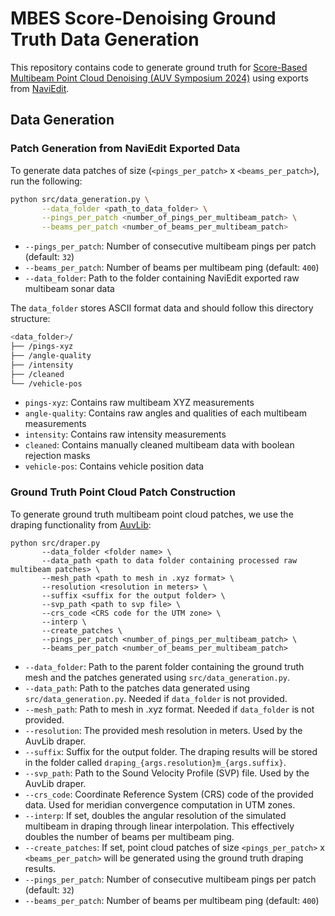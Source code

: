 # MBES Score-Denoising Ground Truth Data Generation
This repository contains code to generate ground truth for [Score-Based Multibeam Point Cloud Denoising (AUV Symposium 2024)](https://github.com/luxiya01/mbes-score-denoise) using exports from [NaviEdit](https://www.eiva.com/products/navisuite/navisuite-processing-software/naviedit-pro).

## Data Generation
### Patch Generation from NaviEdit Exported Data
To generate data patches of size (`<pings_per_patch>` x `<beams_per_patch>`), run the following:
```bash
python src/data_generation.py \
       --data_folder <path_to_data_folder> \
       --pings_per_patch <number_of_pings_per_multibeam_patch> \
       --beams_per_patch <number_of_beams_per_multibeam_patch>
```
- `--pings_per_patch`: Number of consecutive multibeam pings per patch (default: `32`)
- `--beams_per_patch`: Number of beams per multibeam ping (default: `400`)
- `--data_folder`: Path to the folder containing NaviEdit exported raw multibeam sonar data

The `data_folder` stores ASCII format data and should follow this directory structure:
```bash
<data_folder>/
├── /pings-xyz
├── /angle-quality
├── /intensity
├── /cleaned
└── /vehicle-pos
```
- `pings-xyz`: Contains raw multibeam XYZ measurements
- `angle-quality`: Contains raw angles and qualities of each multibeam measurements
- `intensity`: Contains raw intensity measurements
- `cleaned`: Contains manually cleaned multibeam data with boolean rejection masks
- `vehicle-pos`: Contains vehicle position data

### Ground Truth Point Cloud Patch Construction
To generate ground truth multibeam point cloud patches, we use the draping functionality from [AuvLib](https://github.com/nilsbore/auvlib):
```
python src/draper.py
       --data_folder <folder name> \
       --data_path <path to data folder containing processed raw multibeam patches> \
       --mesh_path <path to mesh in .xyz format> \
       --resolution <resolution in meters> \
       --suffix <suffix for the output folder> \
       --svp_path <path to svp file> \
       --crs_code <CRS code for the UTM zone> \
       --interp \
       --create_patches \
       --pings_per_patch <number_of_pings_per_multibeam_patch> \
       --beams_per_patch <number_of_beams_per_multibeam_patch>
```
- `--data_folder`: Path to the parent folder containing the ground truth mesh and the patches generated using `src/data_generation.py`.
- `--data_path`: Path to the patches data generated using `src/data_generation.py`. Needed if `data_folder` is not provided.
- `--mesh_path`: Path to mesh in .xyz format. Needed if `data_folder` is not provided.
- `--resolution`: The provided mesh resolution in meters. Used by the AuvLib draper.
- `--suffix`: Suffix for the output folder. The draping results will be stored in the folder called `draping_{args.resolution}m_{args.suffix}`.
- `--svp_path`: Path to the Sound Velocity Profile (SVP) file. Used by the AuvLib draper.
- `--crs_code`: Coordinate Reference System (CRS) code of the provided data. Used for meridian convergence computation in UTM zones.
- `--interp`: If set, doubles the angular resolution of the simulated multibeam in draping through linear interpolation. This effectively doubles the number of beams per multibeam ping.
- `--create_patches`: If set, point cloud patches of size `<pings_per_patch>` x `<beams_per_patch>` will be generated using the ground truth draping results.
- `--pings_per_patch`: Number of consecutive multibeam pings per patch (default: `32`)
- `--beams_per_patch`: Number of beams per multibeam ping (default: `400`)
